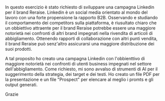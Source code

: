 In questo esercizio è stato richiesto di sviluppare una campagna Linkedin per il brand Reraise. Linkedin è un social media orientato al mondo 
del lavoro con una forte propensione la rapporto B2B. 
Osservando e studiando il comportamento dei competitors sulla piattaforma, è riusultato chiaro che un obbiettivo attraente per il brand Reraise potrebbe 
essere una maggiore notorietà nei confronti di altri brand impegnati nella rivendita di articoli di abbigliamento. Ottenendo rapporti di collaborazione
con altri punti vendita, il brand Reraise può senz'altro assicurarsi una maggiore distribuzione dei suoi prodotti. 

A tal proposito ho creato una campagna Linkedin con l'obbienttivo di maggiore notorietà nei confronti di utenti business impegnati nel settore dell'abbigliamento.
Come richiesto, mi sono avvalso di strumenti di AI per il suggerimento della strategia, dei target e dei testi. 
Ho creato un file PDF per la presentazione e un file "Prospect" per elencare al meglio i promts e gli output generati. 

Grazie
